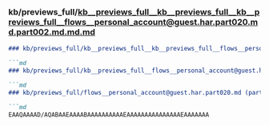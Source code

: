 ### kb/previews_full/kb__previews_full__kb__previews_full__kb__previews_full__flows__personal_account@guest.har.part020.md.part002.md.md.md

```md
### kb/previews_full/kb__previews_full__kb__previews_full__flows__personal_account@guest.har.part020.md.part002.md.md

```md
### kb/previews_full/kb__previews_full__flows__personal_account@guest.har.part020.md.part002.md

```md
### kb/previews_full/flows__personal_account@guest.har.part020.md (part 002)

```md
EAAQAAAAD/AQABAAEAAAABAAAAAAAAAAEAAAAAAAAAAAAAAAEAAAAAAA
```

```

```

```

```
